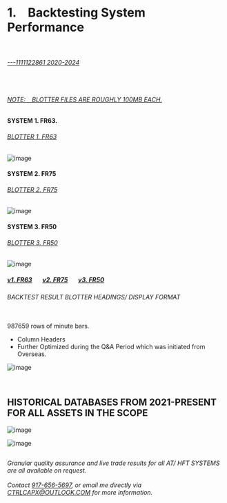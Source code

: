 # 1. &ensp; Backtesting System Performance

</br>

###### [---1111122861 2020-2024](https://github.com/CTRLcapX/Strategy-Metrics/blob/main/6.%20Combine.md#cross-market-indicators---1111122861)

</br>

###### [NOTE: &ensp; BLOTTER FILES ARE ROUGHLY 100MB EACH.](https://github.com/CTRLcapX/Strategy-Metrics/blob/main/1.%20Backtesting%20Blotter.md#blotter-1-fr63)
    
#### SYSTEM 1. FR63.
###### [BLOTTER 1. FR63](https://www.dropbox.com/scl/fi/83vli5lbufig2p84q2046/FR_63_LONG.xlsx?rlkey=7gz3uoa7mkzzk4c6tszw2zljg&st=apgpny2a&dl=0)

![image](https://github.com/user-attachments/assets/7e18637f-0b7c-4456-82f2-504b61182597)




#### SYSTEM 2. FR75

###### [BLOTTER 2. FR75](https://www.dropbox.com/scl/fi/j20m8bi7q2yzcsa3f0vsu/fr_75_LONG.xlsx?rlkey=bvskmpfazk959sy2ou1snnnze&st=fz7jq6e0&dl=0)

![image](https://github.com/user-attachments/assets/74cb157d-ee72-46d3-b317-dfc7012510e7)




#### SYSTEM 3. FR50

###### [BLOTTER 3. FR50](https://www.dropbox.com/scl/fi/zhobkg5enpjwnzk3em2ot/fr_50_LONG.xlsx?rlkey=5m9dn8pvrkneu36q9xcsttngw&st=6vvcbeac&dl=0)

![image](https://github.com/user-attachments/assets/031a1f41-1a06-468d-851e-7e0ad3be2918)


   

 


##### [v1. FR63](https://github.com/CTRLcapX/Strategy-Metrics/blob/main/1.%20Backtesting%20Blotter.md#system-1-fr63)  &ensp; &ensp; [v2. FR75](https://github.com/CTRLcapX/Strategy-Metrics/blob/main/1.%20Backtesting%20Blotter.md#system-2-fr75) &ensp; &ensp; [v3. FR50](https://github.com/CTRLcapX/Strategy-Metrics/blob/main/1.%20Backtesting%20Blotter.md#system-3-fr50)
 


###### BACKTEST RESULT BLOTTER HEADINGS/ DISPLAY FORMAT
</br>
987659 rows of minute bars.

* Column Headers
* Further Optimized during the Q&A Period which was initiated from Overseas.

![image](https://github.com/user-attachments/assets/335d99aa-711f-4343-99ca-f53ca8e27782)




</br>

## HISTORICAL DATABASES FROM 2021-PRESENT FOR ALL ASSETS IN THE SCOPE

![image](https://github.com/user-attachments/assets/6430f560-f232-4dda-92fe-33b9285978e9)


![image](https://github.com/user-attachments/assets/80b2e34b-c32f-4005-96a0-10ef6c2e7cd3)



## <contact information>

###### Granular quality assurance and live trade results for all AT/ HFT SYSTEMS are all available on request. </br>  </br>  Contact [917-656-5697](tel:19176565697), or email me directly via CTRLCAPX@OUTLOOK.COM for more information.
</br>



